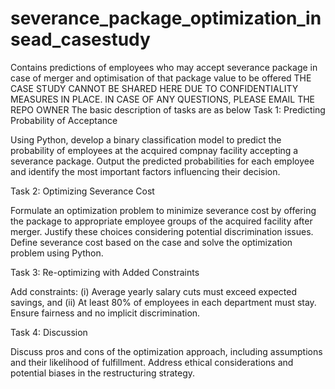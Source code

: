 # severance_package_optimization_insead_casestudy
Contains predictions of employees who may accept severance package in case of merger and optimisation of that package value to be offered
THE CASE STUDY CANNOT BE SHARED HERE DUE TO CONFIDENTIALITY MEASURES IN PLACE. IN CASE OF ANY QUESTIONS, PLEASE EMAIL THE REPO OWNER
The basic description of tasks are as below
Task 1: Predicting Probability of Acceptance

Using Python, develop a binary classification model to predict the probability of employees at the acquired compnay facility accepting a severance package. Output the predicted probabilities for each employee and identify the most important factors influencing their decision.

Task 2: Optimizing Severance Cost

Formulate an optimization problem to minimize severance cost by offering the package to appropriate employee groups of the acquired facility after merger. Justify these choices considering potential discrimination issues. Define severance cost based on the case and solve the optimization problem using Python.

Task 3: Re-optimizing with Added Constraints

Add constraints: (i) Average yearly salary cuts must exceed expected savings, and (ii) At least 80% of employees in each department must stay. Ensure fairness and no implicit discrimination.

Task 4: Discussion

Discuss pros and cons of the optimization approach, including assumptions and their likelihood of fulfillment. Address ethical considerations and potential biases in the restructuring strategy.
